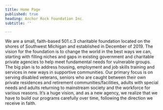```yaml
---
title: Home Page
published: true
heading: Anchor Rock Foundation Inc.
subtitle: ''

---
```

We are a small, faith-based 501.c.3 charitable foundation located on the shores of Southwest Michigan and established in
December of 2019. The vision for the foundation is to change the world in the best ways we can, starting with filling
niches and gaps in existing government and charitable private agencies to help meet fundamental needs for vulnerable
groups. The big plan is to address housing, employment and job skills training and services in new ways in supportive
communities. Our primary focus is on serving disabled veterans, seniors who are caught between their own private
residences and retirement communities/facilities, adults with special needs and adults returning to mainstream society
and the workforce for various reasons. It’s a huge vision, and as a new agency, we realize that we have to build our
programs carefully over time, following the direction we receive in faith.